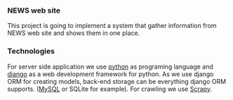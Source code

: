 ### NEWS web site
This project is going to implement a system that gather information from NEWS web site and shows them in one place.
### Technologies
For server side application we use [python][python_web_page] as programing language and [django][django_web_page] as a web development framework for python. As we use django ORM for creating models, back-end storage can be everything django ORM supports. ([MySQL][mysql_web_page] or SQLite for example). For crawling we use [Scrapy][scrapy_web_page].



[django_web_page]: https://www.djangoproject.com/
[python_web_page]: https://www.python.org
[mysql_web_page]: https://www.mysql.com/
[scrapy_web_page]: https://scrapy.org/
